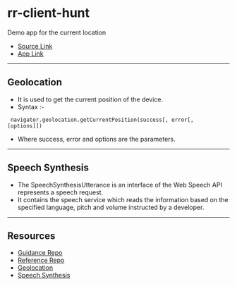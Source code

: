 # rr-client-hunt
Demo app for the current location

- [Source Link](https://github.com/Rajeshwari-Rudra/rr-client-hunt)
- [App Link](https://rajeshwari-rudra.github.io/rr-client-hunt/)
----------------------
## Geolocation
- It is used to get the current position of the device.
- Syntax :-
```
 navigator.geolocation.getCurrentPosition(success[, error[, [options]])
```
- Where success, error and options are the parameters.
----------
## Speech Synthesis
* The SpeechSynthesisUtterance is an interface of the Web Speech API represents a speech request. 
* It contains the speech service which reads the information based on the specified language, pitch and volume instructed by a developer.
------------------
## Resources
- [Guidance Repo](https://github.com/denisecase/proof-of-concept-hunt)
- [Reference Repo](https://github.com/sudheera96/sc-client-hunt)
- [Geolocation](https://developer.mozilla.org/en-US/docs/Web/API/Geolocation/getCurrentPosition)
- [Speech Synthesis](https://developer.mozilla.org/en-US/docs/Web/API/SpeechSynthesisUtterance)
